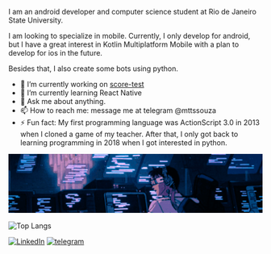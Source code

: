 I am an android developer and computer science student at Rio de Janeiro State University.

I am looking to specialize in mobile. Currently, I only develop for android, but I have a great interest in Kotlin Multiplatform Mobile with a plan to develop for ios in the future. 

Besides that, I also create some bots using python.

- 🔭 I’m currently working on [score-test](https://github.com/MatteusSouza/score-test)
- 🌱 I’m currently learning React Native
- 💬 Ask me about anything.
- 📫 How to reach me: message me at telegram @mttssouza
- ⚡ Fun fact: My first programming language was ActionScript 3.0 in 2013 when I cloned a game of my teacher. After that, I only got back to learning programming in 2018 when I got interested in python.

<img src="./images/crop1.gif">

![Top Langs](https://github-readme-stats.vercel.app/api/top-langs/?username=MatteusSouza&hide=TeX&layout=compact&theme=dark&langs_count=6)

[![LinkedIn](https://img.shields.io/badge/LinkedIn-0077B5?style=for-the-badge&logo=linkedin&logoColor=white)](https://www.linkedin.com/in/matteussouza/)
[![telegram](https://img.shields.io/badge/Telegram-2CA5E0?style=for-the-badge&logo=telegram&logoColor=white)](https://t.me/mttssouza)


<!--
**MatteusSouza/MatteusSouza** is a ✨ _special_ ✨ repository because its `README.md` (this file) appears on your GitHub profile.

Here are some ideas to get you started:

- 🔭 I’m currently working on ...
- 🌱 I’m currently learning ...
- 👯 I’m looking to collaborate on ...
- 🤔 I’m looking for help with ...
- 💬 Ask me about ...
- 📫 How to reach me: ...
- 😄 Pronouns: ...
- ⚡ Fun fact: ...
-->
